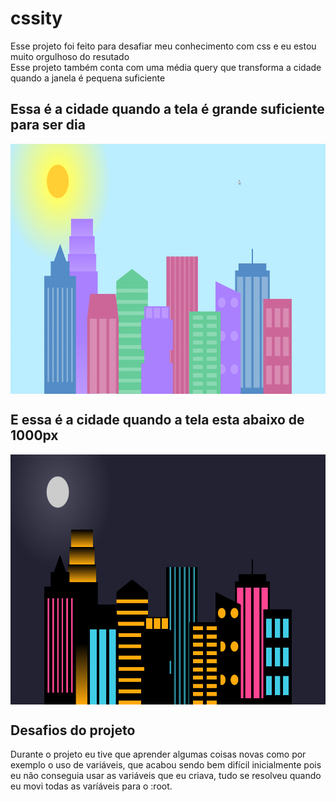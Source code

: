 # cssity
Esse projeto foi feito para desafiar meu conhecimento com css e eu estou muito orgulhoso do resutado <br>
Esse projeto também conta com uma média query que transforma a cidade quando a janela é pequena suficiente

<h2>Essa é a cidade quando a tela é grande suficiente para ser dia</h2>

<img align="center" alt="Design final do projeto" height="400" width="600" src="./assets/cssityday.png">

<h2>E essa é a cidade quando a tela esta abaixo de 1000px</h2>

<img align="center" alt="Design final do projeto2" height="400" width="600" src="./assets/cssitynight+-.png">

## Desafios do projeto
Durante o projeto eu tive que aprender algumas coisas novas como por exemplo o uso de variáveis, que  acabou sendo bem difícil inicialmente pois eu não conseguia usar as variáveis que eu criava, tudo se resolveu quando eu movi todas as varíáveis para o :root.
